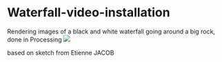 # Waterfall-video-installation
Rendering images of a black and white waterfall going around a big rock, done in Processing
![](https://github.com/danieledep/Waterfall-video-installation/blob/master/Screenshot.png)

based on sketch from Etienne JACOB
